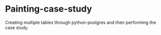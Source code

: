# Painting-case-study
Creating multiple tables through python-postgres and then performing the case study.
